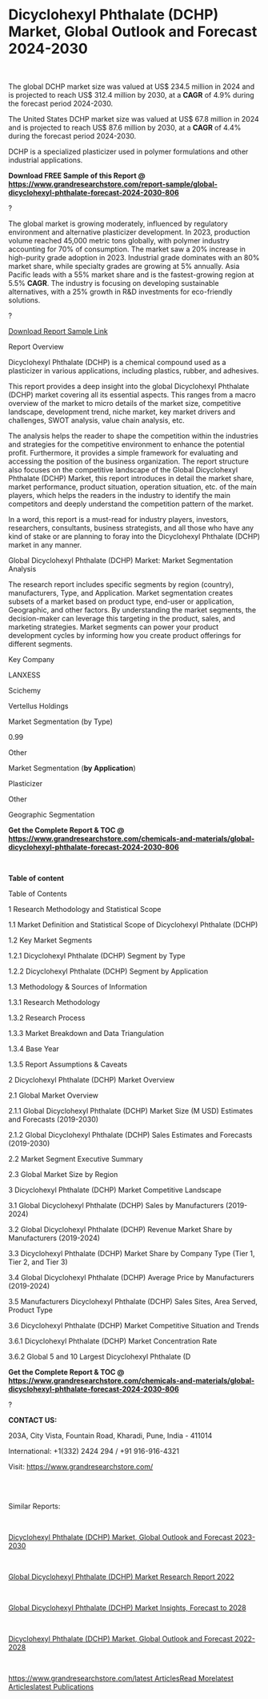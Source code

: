 <h1>Dicyclohexyl Phthalate (DCHP) Market, Global Outlook and Forecast 2024-2030</h1><br/><p>The global DCHP market size was valued at US$ 234.5 million in 2024 and is projected to reach US$ 312.4 million by 2030, at a <strong>CAGR</strong> of 4.9% during the forecast period 2024-2030.</p>
 
 
 
 <p>The United States DCHP market size was valued at US$ 67.8 million in 2024 and is projected to reach US$ 87.6 million by 2030, at a <strong>CAGR</strong> of 4.4% during the forecast period 2024-2030.</p>
 
 
 
 <p>DCHP is a specialized plasticizer used in polymer formulations and other industrial applications.</p>
 
 
 
 <div><b>Download FREE Sample of this Report @ <a href="https://www.grandresearchstore.com/report-sample/global-dicyclohexyl-phthalate-forecast-2024-2030-806">https://www.grandresearchstore.com/report-sample/global-dicyclohexyl-phthalate-forecast-2024-2030-806</a></b></div>
 
 
 
 <p>? </p>
 
 
 
 <p>The global market is growing moderately, influenced by regulatory environment and alternative plasticizer development. In 2023, production volume reached 45,000 metric tons globally, with polymer industry accounting for 70% of consumption. The market saw a 20% increase in high-purity grade adoption in 2023. Industrial grade dominates with an 80% market share, while specialty grades are growing at 5% annually. Asia Pacific leads with a 55% market share and is the fastest-growing region at 5.5% <strong>CAGR</strong>. The industry is focusing on developing sustainable alternatives, with a 25% growth in R&D investments for eco-friendly solutions.</p>
 
 
 
 <p>? </p>
 
 
 
 <p><a href="https://www.grandresearchstore.com/mr-admin/report-sample/global-dicyclohexyl-phthalate-forecast-2024-2030-806">Download Report Sample Link</a></p>
 
 
 
 <p>Report Overview</p>
 
 
 
 <p>Dicyclohexyl Phthalate (DCHP) is a chemical compound used as a plasticizer in various applications, including plastics, rubber, and adhesives.</p>
 
 
 
 <p>This report provides a deep insight into the global Dicyclohexyl Phthalate (DCHP) market covering all its essential aspects. This ranges from a macro overview of the market to micro details of the market size, competitive landscape, development trend, niche market, key market drivers and challenges, SWOT analysis, value chain analysis, etc.</p>
 
 
 
 <p>The analysis helps the reader to shape the competition within the industries and strategies for the competitive environment to enhance the potential profit. Furthermore, it provides a simple framework for evaluating and accessing the position of the business organization. The report structure also focuses on the competitive landscape of the Global Dicyclohexyl Phthalate (DCHP) Market, this report introduces in detail the market share, market performance, product situation, operation situation, etc. of the main players, which helps the readers in the industry to identify the main competitors and deeply understand the competition pattern of the market.</p>
 
 
 
 <p>In a word, this report is a must-read for industry players, investors, researchers, consultants, business strategists, and all those who have any kind of stake or are planning to foray into the Dicyclohexyl Phthalate (DCHP) market in any manner.</p>
 
 
 
 <p>Global Dicyclohexyl Phthalate (DCHP) Market: Market Segmentation Analysis</p>
 
 
 
 <p>The research report includes specific segments by region (country), manufacturers, Type, and Application. Market segmentation creates subsets of a market based on product type, end-user or application, Geographic, and other factors. By understanding the market segments, the decision-maker can leverage this targeting in the product, sales, and marketing strategies. Market segments can power your product development cycles by informing how you create product offerings for different segments.</p>
 
 
 
 <p>Key Company</p>
 
 
 
 <p>LANXESS</p>
 
 
 
 <p>Scichemy</p>
 
 
 
 <p>Vertellus Holdings</p>
 
 
 
 <p>Market Segmentation (by Type)</p>
 
 
 
 <p>0.99</p>
 
 
 
 <p>Other</p>
 
 
 
 <p>Market Segmentation (<strong>by Application</strong>)</p>
 
 
 
 <p>Plasticizer</p>
 
 
 
 <p>Other</p>
 
 
 
 <p>Geographic Segmentation</p>
 
 
 
 <div><b>Get the Complete Report & TOC @ <a href="https://www.grandresearchstore.com/chemicals-and-materials/global-dicyclohexyl-phthalate-forecast-2024-2030-806">https://www.grandresearchstore.com/chemicals-and-materials/global-dicyclohexyl-phthalate-forecast-2024-2030-806</a></b></div>
 
 
 
 <p><br />
 
 <b>Table of content</b></p>
 
 
 
 <p>Table of Contents<br />
 
 1 Research Methodology and Statistical Scope<br />
 
 1.1 Market Definition and Statistical Scope of Dicyclohexyl Phthalate (DCHP)<br />
 
 1.2 Key Market Segments<br />
 
 1.2.1 Dicyclohexyl Phthalate (DCHP) Segment by Type<br />
 
 1.2.2 Dicyclohexyl Phthalate (DCHP) Segment by Application<br />
 
 1.3 Methodology & Sources of Information<br />
 
 1.3.1 Research Methodology<br />
 
 1.3.2 Research Process<br />
 
 1.3.3 Market Breakdown and Data Triangulation<br />
 
 1.3.4 Base Year<br />
 
 1.3.5 Report Assumptions & Caveats<br />
 
 2 Dicyclohexyl Phthalate (DCHP) Market Overview<br />
 
 2.1 Global Market Overview<br />
 
 2.1.1 Global Dicyclohexyl Phthalate (DCHP) Market Size (M USD) Estimates and Forecasts (2019-2030)<br />
 
 2.1.2 Global Dicyclohexyl Phthalate (DCHP) Sales Estimates and Forecasts (2019-2030)<br />
 
 2.2 Market Segment Executive Summary<br />
 
 2.3 Global Market Size by Region<br />
 
 3 Dicyclohexyl Phthalate (DCHP) Market Competitive Landscape<br />
 
 3.1 Global Dicyclohexyl Phthalate (DCHP) Sales by Manufacturers (2019-2024)<br />
 
 3.2 Global Dicyclohexyl Phthalate (DCHP) Revenue Market Share by Manufacturers (2019-2024)<br />
 
 3.3 Dicyclohexyl Phthalate (DCHP) Market Share by Company Type (Tier 1, Tier 2, and Tier 3)<br />
 
 3.4 Global Dicyclohexyl Phthalate (DCHP) Average Price by Manufacturers (2019-2024)<br />
 
 3.5 Manufacturers Dicyclohexyl Phthalate (DCHP) Sales Sites, Area Served, Product Type<br />
 
 3.6 Dicyclohexyl Phthalate (DCHP) Market Competitive Situation and Trends<br />
 
 3.6.1 Dicyclohexyl Phthalate (DCHP) Market Concentration Rate<br />
 
 3.6.2 Global 5 and 10 Largest Dicyclohexyl Phthalate (D</p>
 
 
 
 <div><b>Get the Complete Report & TOC @ <a href="https://www.grandresearchstore.com/chemicals-and-materials/global-dicyclohexyl-phthalate-forecast-2024-2030-806">https://www.grandresearchstore.com/chemicals-and-materials/global-dicyclohexyl-phthalate-forecast-2024-2030-806</a></b></div>
 
 
 
 <p>? </p>
 
 
 
 <p><b>CONTACT US:</b><br />
 
 203A, City Vista, Fountain Road, Kharadi, Pune, India - 411014<br />
 
 International: +1(332) 2424 294 / +91 916-916-4321<br />
 
 Visit: <a href="https://www.grandresearchstore.com/">https://www.grandresearchstore.com/</a><br />
 
 <br />
 
 <br />
 
 Similar Reports:<br />
 
 <br />
 
 <a href="https://www.grandresearchstore.com/chemicals-and-materials/global-dicyclohexyl-phthalate-forecast-2023-2030-253">Dicyclohexyl Phthalate (DCHP) Market, Global Outlook and Forecast 2023-2030</a><br />
 
 <br />
 
 <a href="https://www.grandresearchstore.com/chemicals-and-materials/global-dicyclohexyl-phthalate-2022-699">Global Dicyclohexyl Phthalate (DCHP) Market Research Report 2022</a><br />
 
 <br />
 
 <a href="https://www.grandresearchstore.com/chemicals-and-materials/global-dicyclohexyl-phthalate-2028-613">Global Dicyclohexyl Phthalate (DCHP) Market Insights, Forecast to 2028</a><br />
 
 <br />
 
 <a href="https://www.grandresearchstore.com/chemicals-and-materials/global-dicyclohexyl-phthalate-forecast-2022-2028-173">Dicyclohexyl Phthalate (DCHP) Market, Global Outlook and Forecast 2022-2028</a><br />
 
 <br />
 
 <a href="https://gyeongbokgung.com">https://www.grandresearchstore.com/</a><a href="https://hallyeomaritime.com">latest Articles</a><a href="https://jingwansa.com">Read More</a><a href="https://nguoiviet.jp/">latest Articles</a><a href="https://www.intelmarketresearch.com/">latest Publications</a></p>